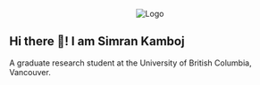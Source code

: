 <p align="center">
  <img src="https://github.com/SimranKKamboj/SimranKKamboj/blob/main/logo.gif" alt="Logo">
</p>


## Hi there 👋! I am Simran Kamboj

A graduate research student at the University of British Columbia, Vancouver.

<!--
**SimranKKamboj/SimranKKamboj** is a ✨ _special_ ✨ repository because its `README.md` (this file) appears on your GitHub profile.

Here are some ideas to get you started:

- 🔭 I’m currently working on ...
- 🌱 I’m currently learning ...
- 👯 I’m looking to collaborate on ...
- 🤔 I’m looking for help with ...
- 💬 Ask me about ...
- 📫 How to reach me: ...
- 😄 Pronouns: ...
- ⚡ Fun fact: ...
-->
